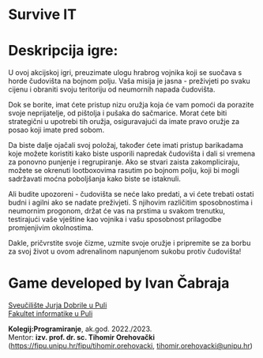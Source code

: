 # Survive IT

# Deskripcija igre:

U ovoj akcijskoj igri, preuzimate ulogu hrabrog vojnika koji se suočava s horde čudovišta na bojnom polju. Vaša misija je jasna - preživjeti po svaku cijenu i obraniti svoju teritoriju od neumornih napada čudovišta.

Dok se borite, imat ćete pristup nizu  oružja koja će vam pomoći da porazite svoje neprijatelje, od pištolja i pušaka do sačmarice. Morat ćete biti strategični u upotrebi tih oružja, osiguravajući da imate pravo oružje za posao koji imate pred sobom.

Da biste dalje ojačali svoj položaj, također ćete imati pristup barikadama koje možete koristiti kako biste usporili napredak čudovišta i dali si vremena za ponovno punjenje i regrupiranje. Ako se stvari zaista zakompliciraju, možete se okrenuti lootboxovima rasutim po bojnom polju, koji bi mogli sadržavati moćna poboljšanja kako biste se istaknuli.

Ali budite upozoreni - čudovišta se neće lako predati, a vi ćete trebati ostati budni i agilni ako se nadate preživjeti. S njihovim različitim sposobnostima i neumornim progonom, držat će vas na prstima u svakom trenutku, testirajući vaše vještine kao vojnika i vašu sposobnost prilagodbe promjenjivim okolnostima.

Dakle, pričvrstite svoje čizme, uzmite svoje oružje i pripremite se za borbu za svoj život u ovom adrenalinom napunjenom sukobu protiv čudovišta!



# Game developed by Ivan Čabraja

[Sveučilište Jurja Dobrile u Puli](http://www.unipu.hr/)  
[Fakultet informatike u Puli](https://fipu.unipu.hr/)

**Kolegij:Programiranje**, ak.god. 2022./2023.  
Mentor: **izv. prof. dr. sc. Tihomir Orehovački** (https://fipu.unipu.hr/fipu/tihomir.orehovacki, tihomir.orehovacki@unipu.hr)
